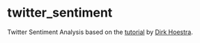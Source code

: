 # twitter_sentiment
Twitter Sentiment Analysis based on the [tutorial](https://www.freecodecamp.org/news/how-to-build-a-twitter-sentiment-analysis-tool/) by [Dirk Hoestra](https://github.com/Dirk94).
